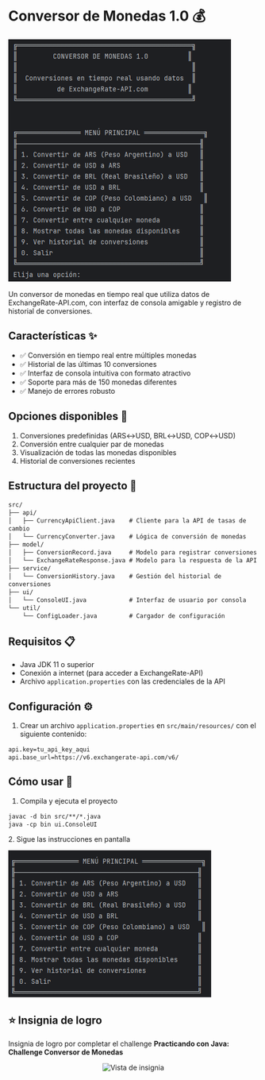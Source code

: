 # Conversor de Monedas 1.0 💰

<img src="image/conversor.png" alt="Banner" class="mx-auto" />

Un conversor de monedas en tiempo real que utiliza datos de ExchangeRate-API.com, con interfaz de consola amigable y registro de historial de conversiones.

## Características ✨

- ✅ Conversión en tiempo real entre múltiples monedas
- ✅ Historial de las últimas 10 conversiones
- ✅ Interfaz de consola intuitiva con formato atractivo
- ✅ Soporte para más de 150 monedas diferentes
- ✅ Manejo de errores robusto

## Opciones disponibles 📌

1. Conversiones predefinidas (ARS↔USD, BRL↔USD, COP↔USD)
2. Conversión entre cualquier par de monedas
3. Visualización de todas las monedas disponibles
4. Historial de conversiones recientes

## Estructura del proyecto 📂

```
src/
├── api/
│   ├── CurrencyApiClient.java    # Cliente para la API de tasas de cambio
│   └── CurrencyConverter.java    # Lógica de conversión de monedas
├── model/
│   ├── ConversionRecord.java     # Modelo para registrar conversiones
│   └── ExchangeRateResponse.java # Modelo para la respuesta de la API
├── service/
│   └── ConversionHistory.java    # Gestión del historial de conversiones
├── ui/
│   └── ConsoleUI.java            # Interfaz de usuario por consola
└── util/
    └── ConfigLoader.java         # Cargador de configuración
```

## Requisitos 📋

- Java JDK 11 o superior
- Conexión a internet (para acceder a ExchangeRate-API)
- Archivo `application.properties` con las credenciales de la API

## Configuración ⚙️

1. Crear un archivo `application.properties` en `src/main/resources/` con el siguiente contenido:

```properties
api.key=tu_api_key_aqui
api.base_url=https://v6.exchangerate-api.com/v6/
```

## Cómo usar 🚀

1. Compila y ejecuta el proyecto

```
javac -d bin src/**/*.java
java -cp bin ui.ConsoleUI
```

<div class="text-center my-4">
  <p class="text-lg font-semibold">2. Sigue las instrucciones en pantalla</p>
  <img src="/image/instrucciones.png" alt="Imagen Preview" class="mx-auto mt-2" />
</div>

## ⭐​ Insignia de logro

Insignia de logro por completar el challenge **Practicando con Java: Challenge Conversor de Monedas**

<p align="center">
  <img src="./image/insignia.webp" alt="Vista de insignia" width="400"/>
</p>
